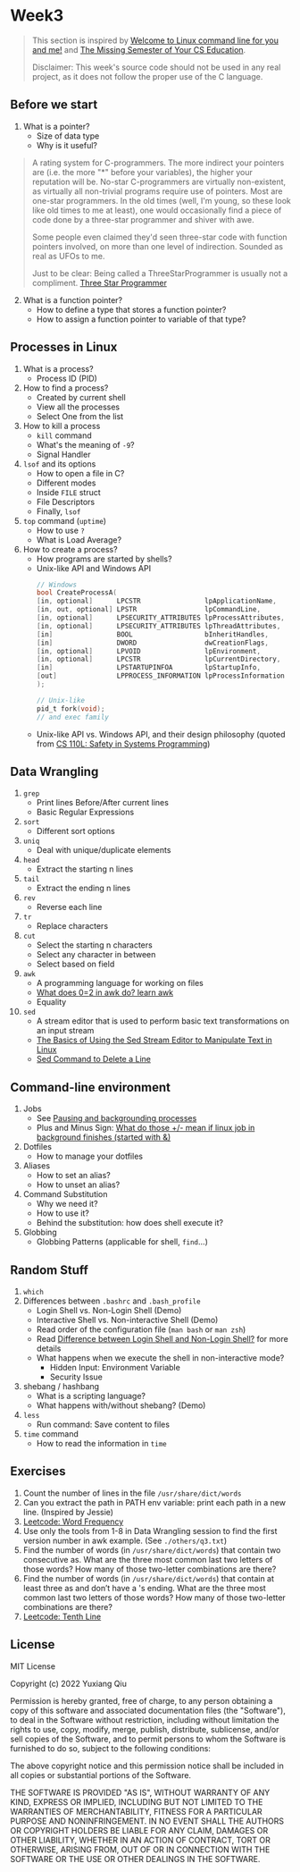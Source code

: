 # Week3

> This section is inspired by [Welcome to Linux command line for you and me!] and [The Missing Semester of Your CS Education].
>
> Disclaimer: This week's source code should not be used in any real project, as it does not follow the proper use of the C language.

[Welcome to Linux command line for you and me!]: https://lym.readthedocs.io/en/latest/index.html "Welcome to Linux command line for you and me!"
[The Missing Semester of Your CS Education]: https://missing.csail.mit.edu/ "The Missing Semester of Your CS Education"

## Before we start

1. What is a pointer?
    - Size of data type
    - Why is it useful?

> A rating system for C-programmers. The more indirect your pointers are (i.e. the more "*" before your variables), the higher your reputation will be. No-star C-programmers are virtually non-existent, as virtually all non-trivial programs require use of pointers. Most are one-star programmers. In the old times (well, I'm young, so these look like old times to me at least), one would occasionally find a piece of code done by a three-star programmer and shiver with awe.
>
> Some people even claimed they'd seen three-star code with function pointers involved, on more than one level of indirection. Sounded as real as UFOs to me.
>
> Just to be clear: Being called a ThreeStarProgrammer is usually not a compliment. [Three Star Programmer]

[Three Star Programmer]: https://wiki.c2.com/?ThreeStarProgrammer "Three Star Programmer"


2. What is a function pointer?
    - How to define a type that stores a function pointer?
    - How to assign a function pointer to variable of that type?


## Processes in Linux

1. What is a process?
    - Process ID (PID)
2. How to find a process?
    - Created by current shell
    - View all the processes
    - Select One from the list
3. How to kill a process
    - `kill` command
    - What's the meaning of `-9`?
    - Signal Handler
4. `lsof` and its options
    - How to open a file in C?
    - Different modes
    - Inside `FILE` struct
    - File Descriptors
    - Finally, `lsof`
5. `top` command (`uptime`)
    - How to use `?`
    - What is Load Average?
6. How to create a process?
    - How programs are started by shells?
    - Unix-like API and Windows API
        ```c
        // Windows
        bool CreateProcessA(
        [in, optional]      LPCSTR                lpApplicationName,
        [in, out, optional] LPSTR                 lpCommandLine,
        [in, optional]      LPSECURITY_ATTRIBUTES lpProcessAttributes,
        [in, optional]      LPSECURITY_ATTRIBUTES lpThreadAttributes,
        [in]                BOOL                  bInheritHandles,
        [in]                DWORD                 dwCreationFlags,
        [in, optional]      LPVOID                lpEnvironment,
        [in, optional]      LPCSTR                lpCurrentDirectory,
        [in]                LPSTARTUPINFOA        lpStartupInfo,
        [out]               LPPROCESS_INFORMATION lpProcessInformation
        );

        // Unix-like
        pid_t fork(void);
        // and exec family
        ```
    - Unix-like API vs. Windows API, and their design philosophy (quoted from [CS 110L: Safety in Systems Programming])

[CS 110L: Safety in Systems Programming]: https://reberhardt.com/cs110l/spring-2020/slides/lecture-07.pdf "CS 110L: Safety in Systems Programming"


## Data Wrangling

1. `grep`
    - Print lines Before/After current lines
    - Basic Regular Expressions
2. `sort`
    - Different sort options
3. `uniq`
    - Deal with unique/duplicate elements
4. `head`
    - Extract the starting n lines
5. `tail`
    - Extract the ending n lines
6. `rev`
    - Reverse each line
7. `tr`
    - Replace characters
8. `cut`
    - Select the starting n characters
    - Select any character in between
    - Select based on field
9. `awk`
    - A programming language for working on files
    - [What does $0=$2 in awk do? learn awk](https://kau.sh/blog/awk-1-oneliner-dollar-explanation/)
    - Equality
10. `sed`
    - A stream editor that is used to perform basic text transformations on an input stream
    - [The Basics of Using the Sed Stream Editor to Manipulate Text in Linux](https://www.digitalocean.com/community/tutorials/the-basics-of-using-the-sed-stream-editor-to-manipulate-text-in-linux)
    - [Sed Command to Delete a Line](https://linuxhint.com/sed-command-to-delete-a-line/)


## Command-line environment

1. Jobs
    - See [Pausing and backgrounding processes](https://missing.csail.mit.edu/2020/command-line)
    - Plus and Minus Sign: [What do those +/- mean if linux job in background finishes (started with &)](https://superuser.com/questions/559211/what-do-those-mean-if-linux-job-in-background-finishes-started-with)
2. Dotfiles
    - How to manage your dotfiles
3. Aliases
    - How to set an alias?
    - How to unset an alias?
4. Command Substitution
    - Why we need it?
    - How to use it?
    - Behind the substitution: how does shell execute it?
5. Globbing
    - Globbing Patterns (applicable for shell, `find`...)


## Random Stuff

1. `which`
2. Differences between `.bashrc` and `.bash_profile`
    - Login Shell vs. Non-Login Shell (Demo)
    - Interactive Shell vs. Non-interactive Shell (Demo)
    - Read order of the configuration file (`man bash` or `man zsh`)
    - Read [Difference between Login Shell and Non-Login Shell?](https://unix.stackexchange.com/questions/38175/difference-between-login-shell-and-non-login-shell) for more details
    - What happens when we execute the shell in non-interactive mode?
        - Hidden Input: Environment Variable
        - Security Issue
3. shebang / hashbang
    - What is a scripting language?
    - What happens with/without shebang? (Demo)
4. `less`
    - Run command: Save content to files
5. `time` command
    - How to read the information in `time`


## Exercises

1. Count the number of lines in the file `/usr/share/dict/words`
2. Can you extract the path in PATH env variable: print each path in a new line. (Inspired by Jessie)
3. [Leetcode: Word Frequency](https://leetcode.com/problems/word-frequency/)
4. Use only the tools from 1-8 in Data Wrangling session to find the first version number in awk example. (See `./others/q3.txt`)
5. Find the number of words (in `/usr/share/dict/words`) that contain two consecutive as. What are the three most common last two letters of those words? How many of those two-letter combinations are there?
6. Find the number of words (in `/usr/share/dict/words`) that contain at least three as and don’t have a 's ending. What are the three most common last two letters of those words? How many of those two-letter combinations are there?
7. [Leetcode: Tenth Line](https://leetcode.com/problems/tenth-line/)


## License

MIT License

Copyright (c) 2022 Yuxiang Qiu

Permission is hereby granted, free of charge, to any person obtaining a copy
of this software and associated documentation files (the "Software"), to deal
in the Software without restriction, including without limitation the rights
to use, copy, modify, merge, publish, distribute, sublicense, and/or sell
copies of the Software, and to permit persons to whom the Software is
furnished to do so, subject to the following conditions:

The above copyright notice and this permission notice shall be included in all
copies or substantial portions of the Software.

THE SOFTWARE IS PROVIDED "AS IS", WITHOUT WARRANTY OF ANY KIND, EXPRESS OR
IMPLIED, INCLUDING BUT NOT LIMITED TO THE WARRANTIES OF MERCHANTABILITY,
FITNESS FOR A PARTICULAR PURPOSE AND NONINFRINGEMENT. IN NO EVENT SHALL THE
AUTHORS OR COPYRIGHT HOLDERS BE LIABLE FOR ANY CLAIM, DAMAGES OR OTHER
LIABILITY, WHETHER IN AN ACTION OF CONTRACT, TORT OR OTHERWISE, ARISING FROM,
OUT OF OR IN CONNECTION WITH THE SOFTWARE OR THE USE OR OTHER DEALINGS IN THE
SOFTWARE.